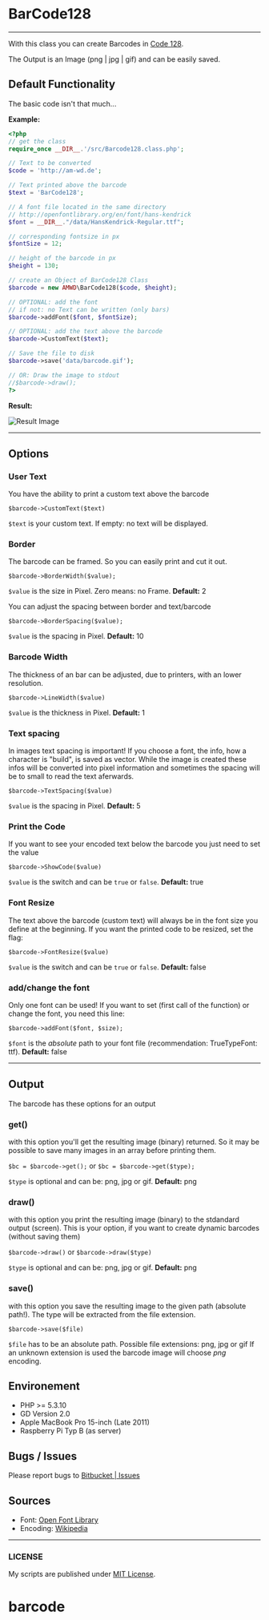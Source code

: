 # BarCode128

-----

With this class you can create Barcodes in [Code 128](http://en.wikipedia.org/wiki/Code_128).

The Output is an Image (png | jpg | gif) and can be easily saved.

## Default Functionality

The basic code isn't that much...

**Example:**

```php
<?php
// get the class
require_once __DIR__.'/src/Barcode128.class.php';

// Text to be converted
$code = 'http://am-wd.de';

// Text printed above the barcode
$text = 'BarCode128';

// A font file located in the same directory
// http://openfontlibrary.org/en/font/hans-kendrick
$font = __DIR__."/data/HansKendrick-Regular.ttf";

// corresponding fontsize in px
$fontSize = 12;

// height of the barcode in px
$height = 130;

// create an Object of BarCode128 Class
$barcode = new AMWD\BarCode128($code, $height);

// OPTIONAL: add the font
// if not: no Text can be written (only bars)
$barcode->addFont($font, $fontSize);

// OPTIONAL: add the text above the barcode
$barcode->CustomText($text);

// Save the file to disk
$barcode->save('data/barcode.gif');

// OR: Draw the image to stdout
//$barcode->draw();
?>
```

**Result:**

![Result Image](data/barcode.gif)

-----

## Options

### User Text

You have the ability to print a custom text above the barcode

`$barcode->CustomText($text)`

`$text` is your custom text. If empty: no text will be displayed.

### Border

The barcode can be framed. So you can easily print and cut it out.

`$barcode->BorderWidth($value);`

`$value` is the size in Pixel. Zero means: no Frame. **Default:** 2

You can adjust the spacing between border and text/barcode

`$barcode->BorderSpacing($value);`

`$value` is the spacing in Pixel. **Default:** 10

### Barcode Width

The thickness of an bar can be adjusted, due to printers, with an lower resolution.

`$barcode->LineWidth($value)`

`$value` is the thickness in Pixel. **Default:** 1

### Text spacing

In images text spacing is important! If you choose a font, the info, how a character is "build", is saved as vector. While the image is created these infos will be converted into pixel information and sometimes the spacing will be to small to read the text aferwards.

`$barcode->TextSpacing($value)`

`$value` is the spacing in Pixel. **Default:** 5

### Print the Code

If you want to see your encoded text below the barcode you just need to set the value

`$barcode->ShowCode($value)`

`$value` is the switch and can be `true` or `false`. **Default:** true

### Font Resize

The text above the barcode (custom text) will always be in the font size you define at the beginning.
If you want the printed code to be resized, set the flag:

`$barcode->FontResize($value)`

`$value` is the switch and can be `true` or `false`. **Default:** false

### add/change the font

Only one font can be used! If you want to set (first call of the function) or change the font, you need this line:

`$barcode->addFont($font, $size);`

`$font` is the *absolute* path to your font file (recommendation: TrueTypeFont: ttf). **Default:** false

-----

## Output

The barcode has these options for an output

### get()

with this option you'll get the resulting image (binary) returned. So it may be possible to save many images in an array before printing them.

`$bc = $barcode->get();` or `$bc = $barcode->get($type);`

`$type` is optional and can be: png, jpg or gif. **Default:** png

### draw()

with this option you print the resulting image (binary) to the stdandard output (screen).
This is your option, if you want to create dynamic barcodes (without saving them)

`$barcode->draw()` or `$barcode->draw($type)`

`$type` is optional and can be: png, jpg or gif. **Default:** png

### save()

with this option you save the resulting image to the given path (absolute path!).
The type will be extracted from the file extension.

`$barcode->save($file)`

`$file` has to be an absolute path. Possible file extensions: png, jpg or gif
If an unknown extension is used the barcode image will choose *png* encoding.

## Environement

- PHP >= 5.3.10
- GD Version 2.0
- Apple MacBook Pro 15-inch (Late 2011)
- Raspberry Pi Typ B (as server)

## Bugs / Issues

Please report bugs to [Bitbucket | Issues](https://bitbucket.org/BlackyPanther/barcodes-128/issues)

## Sources

- Font: [Open Font Library](http://openfontlibrary.org/en/font/hans-kendrick)
- Encoding: [Wikipedia](http://en.wikipedia.org/wiki/Code_128)

-----

### LICENSE
My scripts are published under [MIT License](https://am-wd.de/index.php?p=about#license).
# barcode
